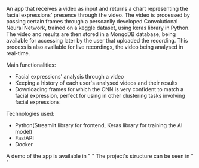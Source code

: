 An app that receives a video as input and returns a chart representing the facial expressions' presence through the video. 
The video is processed by passing certain frames through a persoanlly developed Convolutional Neural Network, trained on a keggle dataset, using keras library in Python. The video and results are then stored in a MongoDB database, being available for accessing later by the user that uploaded the recording. This process is also available for live recordings, the video being analysed in real-time.

Main functionalities:
  - Facial expressions' analysis through a video
  - Keeping a history of each user's analysed videos and their results
  - Downloading frames for which the CNN is very confident to match a facial expression, perfect for using in other clustering tasks involving facial expressions

Technologies used:
  - Python(Streamlit library for frontend, Keras library for training the AI model)
  - FastAPI
  - Docker

A demo of the app is available in " "
The project's structure can be seen in " "

